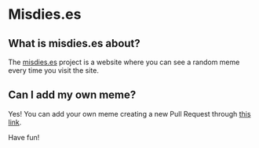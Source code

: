 # Misdies.es

## What is misdies.es about?

The [misdies.es](https://misdies.es) project is a website where you can see a random meme every time you visit the site.

## Can I add my own meme?

Yes! You can add your own meme creating a new Pull Request through [this link](https://github.com/torralbodavid/misdieses/upload/main/public/memes).

Have fun!
